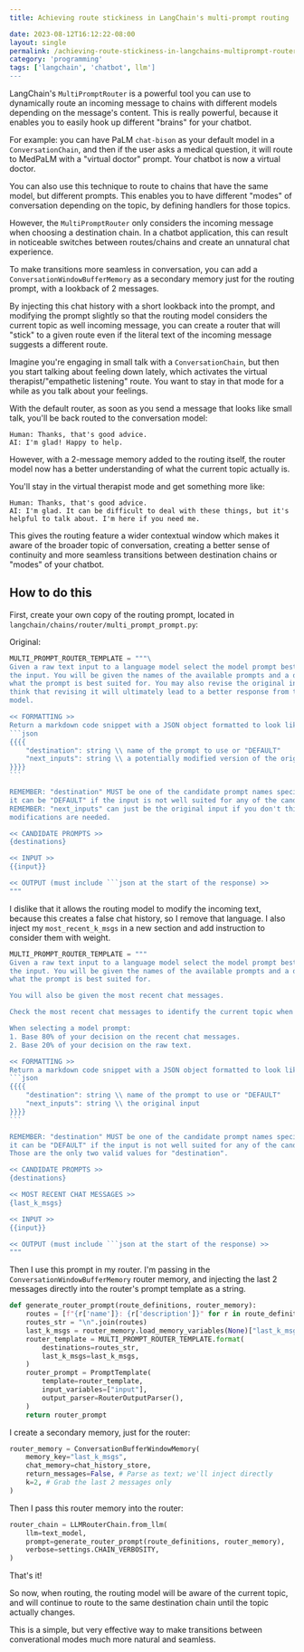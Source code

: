 ```yaml
---
title: Achieving route stickiness in LangChain's multi-prompt routing

date: 2023-08-12T16:12:22-08:00
layout: single
permalink: /achieving-route-stickiness-in-langchains-multiprompt-router/
category: 'programming'
tags: ['langchain', 'chatbot', llm']
---
```


LangChain's `MultiPromptRouter` is a powerful tool you can use to dynamically route an incoming message to chains with different models depending on the message's content. This is really powerful, because it enables you to easily hook up different "brains" for your chatbot.

For example: you can have PaLM `chat-bison` as your default model in a `ConversationChain`, and then if the user asks a medical question, it will route to MedPaLM with a "virtual doctor" prompt. Your chatbot is now a virtual doctor.

You can also use this technique to route to chains that have the same model, but different prompts. This enables you to have different "modes" of conversation depending on the topic, by defining handlers for those topics.

However, the `MultiPromptRouter` only considers the incoming message when choosing a destination chain. In a chatbot application, this can result in noticeable switches between routes/chains and create an unnatural chat experience.

To make transitions more seamless in conversation, you can add a `ConversationWindowBufferMemory` as a secondary memory just for the routing prompt, with a lookback of 2 messages.

By injecting this chat history with a short lookback into the prompt, and modifying the prompt slightly so that the routing model considers the current topic as well incoming message, you can create a router that will "stick" to a given route even if the literal text of the incoming message suggests a different route.

Imagine you're engaging in small talk with a `ConversationChain`, but then you start talking about feeling down lately, which activates the virtual therapist/"empathetic listening" route. You want to stay in that mode for a while as you talk about your feelings.

With the default router, as soon as you send a message that looks like small talk, you'll be back routed to the conversation model:

```
Human: Thanks, that's good advice.
AI: I'm glad! Happy to help.
```

However, with a 2-message memory added to the routing itself, the router model now has a better understanding of what the current topic actually is.

You'll stay in the virtual therapist mode and get something more like:

```
Human: Thanks, that's good advice.
AI: I'm glad. It can be difficult to deal with these things, but it's helpful to talk about. I'm here if you need me.
```

This gives the routing feature a wider contextual window which makes it aware of the broader topic of conversation, creating a better sense of continuity and more seamless transitions between destination chains or "modes" of your chatbot.


## How to do this

First, create your own copy of the routing prompt, located in `langchain/chains/router/multi_prompt_prompt.py`:

Original:

````python
MULTI_PROMPT_ROUTER_TEMPLATE = """\
Given a raw text input to a language model select the model prompt best suited for 
the input. You will be given the names of the available prompts and a description of 
what the prompt is best suited for. You may also revise the original input if you 
think that revising it will ultimately lead to a better response from the language 
model.

<< FORMATTING >>
Return a markdown code snippet with a JSON object formatted to look like:
```json
{{{{
    "destination": string \\ name of the prompt to use or "DEFAULT"
    "next_inputs": string \\ a potentially modified version of the original input
}}}}
```

REMEMBER: "destination" MUST be one of the candidate prompt names specified below OR 
it can be "DEFAULT" if the input is not well suited for any of the candidate prompts.
REMEMBER: "next_inputs" can just be the original input if you don't think any 
modifications are needed.

<< CANDIDATE PROMPTS >>
{destinations}

<< INPUT >>
{{input}}

<< OUTPUT (must include ```json at the start of the response) >>
"""
````

I dislike that it allows the routing model to modify the incoming text, because this creates a false chat history, so I remove that language. I also inject my `most_recent_k_msgs` in a new section and add instruction to consider them with weight.

````python
MULTI_PROMPT_ROUTER_TEMPLATE = """
Given a raw text input to a language model select the model prompt best suited for 
the input. You will be given the names of the available prompts and a description of 
what the prompt is best suited for.

You will also be given the most recent chat messages.

Check the most recent chat messages to identify the current topic when selecting a model prompt.

When selecting a model prompt:
1. Base 80% of your decision on the recent chat messages.
2. Base 20% of your decision on the raw text.

<< FORMATTING >>
Return a markdown code snippet with a JSON object formatted to look like:
```json
{{{{
    "destination": string \\ name of the prompt to use or "DEFAULT"
    "next_inputs": string \\ the original input
}}}}
```

REMEMBER: "destination" MUST be one of the candidate prompt names specified below OR \
it can be "DEFAULT" if the input is not well suited for any of the candidate prompts.
Those are the only two valid values for "destination".

<< CANDIDATE PROMPTS >>
{destinations}

<< MOST RECENT CHAT MESSAGES >>
{last_k_msgs}

<< INPUT >>
{{input}}

<< OUTPUT (must include ```json at the start of the response) >>
"""
````

Then I use this prompt in my router. I'm passing in the `ConversationWindowBufferMemory` router memory, and injecting the last 2 messages directly into the router's prompt template as a string.

```python
def generate_router_prompt(route_definitions, router_memory):
	routes = [f"{r['name']}: {r['description']}" for r in route_definitions]
	routes_str = "\n".join(routes)
	last_k_msgs = router_memory.load_memory_variables(None)["last_k_msgs"]
	router_template = MULTI_PROMPT_ROUTER_TEMPLATE.format(
		destinations=routes_str,
		last_k_msgs=last_k_msgs,
	)
	router_prompt = PromptTemplate(
		template=router_template,
		input_variables=["input"],
		output_parser=RouterOutputParser(),
	)
	return router_prompt
```

I create a secondary memory, just for the router:

```python
router_memory = ConversationBufferWindowMemory(
	memory_key="last_k_msgs",
	chat_memory=chat_history_store,
	return_messages=False, # Parse as text; we'll inject directly
	k=2, # Grab the last 2 messages only
)
```

Then I pass this router memory into the router:

```python
router_chain = LLMRouterChain.from_llm(
	llm=text_model,
	prompt=generate_router_prompt(route_definitions, router_memory),
	verbose=settings.CHAIN_VERBOSITY,
)
```

That's it! 

So now, when routing, the routing model will be aware of the current topic, and will continue to route to the same destination chain until the topic actually changes.

This is a simple, but very effective way to make transitions between converational modes much more natural and seamless.
